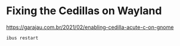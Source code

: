 # Fixing the Cedillas on Wayland
https://garajau.com.br/2021/02/enabling-cedilla-acute-c-on-gnome

`ibus restart`
